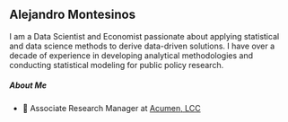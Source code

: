 ## Alejandro Montesinos 

I am a Data Scientist and Economist passionate about applying statistical and data science methods to derive data-driven solutions. I have over a decade of experience in developing analytical methodologies and conducting statistical modeling for public policy research.

##### About Me

- 🏢 Associate Research Manager at [Acumen, LCC](https://www.acumenllc.com)
